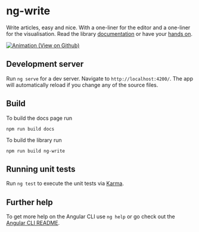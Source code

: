 # ng-write

Write articles, easy and nice. With a one-liner for the editor and a one-liner for the visualisation.
Read the library [documentation](https://github.com/ngfelixl/ng-write/blob/master/projects/ng-write/README.md) or
have your [hands on](https://ngfelixl.github.io/ng-write).

[![Animation (View on Github)](https://raw.githubusercontent.com/ngfelixl/ng-write/master/img/animation.gif)](https://raw.githubusercontent.com/ngfelixl/ng-write/master/img/animation.gif)

## Development server

Run `ng serve` for a dev server. Navigate to `http://localhost:4200/`. The app will automatically reload if you change any of the source files.

## Build

To build the docs page run

```
npm run build docs
```

To build the library run

```
npm run build ng-write
```

## Running unit tests

Run `ng test` to execute the unit tests via [Karma](https://karma-runner.github.io).

## Further help

To get more help on the Angular CLI use `ng help` or go check out the [Angular CLI README](https://github.com/angular/angular-cli/blob/master/README.md).
